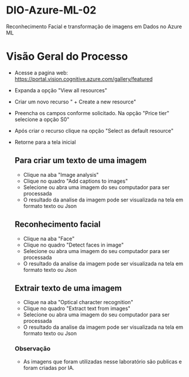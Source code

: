 # DIO-Azure-ML-02
Reconhecimento Facial e transformação de imagens em Dados no Azure ML

# Visão Geral do Processo
- Acesse a pagina web: https://portal.vision.cognitive.azure.com/gallery/featured
- Expanda a opção "View all resources"
- Criar um novo recurso " + Create a new resource"
- Preencha os campos conforme solicitado. Na opção "Price tier" selecione a opção S0"
- Após criar o recurso clique na opção "Select as default resource"
- Retorne para a tela inicial

  ## Para criar um texto de uma imagem
  - Clique na aba "Image analysis"
  - Clique no quadro "Add captions to images"
  - Selecione ou abra uma imagem do seu computador para ser processada
  - O resultado da analise da imagem pode ser visualizada na tela em formato texto ou Json
 
  ## Reconhecimento facial
  - Clique na aba "Face"
  - Clique no quadro "Detect faces in image"
  - Selecione ou abra uma imagem do seu computador para ser processada
  - O resultado da analise da imagem pode ser visualizada na tela em formato texto ou Json

  ## Extrair texto de uma imagem
  - Clique na aba "Optical character recognition"
  - Clique no quadro "Extract text from images"
  - Selecione ou abra uma imagem do seu computador para ser processada
  - O resultado da analise da imagem pode ser visualizada na tela em formato texto ou Json
 
  ### Observação
  - As imagens que foram utilizadas nesse laboratório são publicas e foram criadas por IA.


